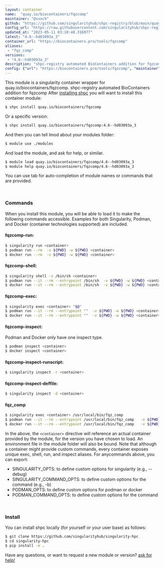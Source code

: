 ```yaml
---
layout: container
name:  "quay.io/biocontainers/fqzcomp"
maintainer: "@vsoch"
github: "https://github.com/singularityhub/shpc-registry/blob/main/quay.io/biocontainers/fqzcomp/container.yaml"
config_url: "https://raw.githubusercontent.com/singularityhub/shpc-registry/main/quay.io/biocontainers/fqzcomp/container.yaml"
updated_at: "2023-05-11 03:10:48.316977"
latest: "4.6--hd03093a_3"
container_url: "https://biocontainers.pro/tools/fqzcomp"
aliases:
 - "fqz_comp"
versions:
 - "4.6--hd03093a_3"
description: "shpc-registry automated BioContainers addition for fqzcomp"
config: {"url": "https://biocontainers.pro/tools/fqzcomp", "maintainer": "@vsoch", "description": "shpc-registry automated BioContainers addition for fqzcomp", "latest": {"4.6--hd03093a_3": "sha256:94f34b44472d749e0832eeaaa24cd1e2d6a358d6a8406d6e0adbb94bff9db8a3"}, "tags": {"4.6--hd03093a_3": "sha256:94f34b44472d749e0832eeaaa24cd1e2d6a358d6a8406d6e0adbb94bff9db8a3"}, "docker": "quay.io/biocontainers/fqzcomp", "aliases": {"fqz_comp": "/usr/local/bin/fqz_comp"}}
---
```


This module is a singularity container wrapper for quay.io/biocontainers/fqzcomp.
shpc-registry automated BioContainers addition for fqzcomp
After [installing shpc](#install) you will want to install this container module:


```bash
$ shpc install quay.io/biocontainers/fqzcomp
```

Or a specific version:

```bash
$ shpc install quay.io/biocontainers/fqzcomp:4.6--hd03093a_3
```

And then you can tell lmod about your modules folder:

```bash
$ module use ./modules
```

And load the module, and ask for help, or similar.

```bash
$ module load quay.io/biocontainers/fqzcomp/4.6--hd03093a_3
$ module help quay.io/biocontainers/fqzcomp/4.6--hd03093a_3
```

You can use tab for auto-completion of module names or commands that are provided.

<br>

### Commands

When you install this module, you will be able to load it to make the following commands accessible.
Examples for both Singularity, Podman, and Docker (container technologies supported) are included.

#### fqzcomp-run:

```bash
$ singularity run <container>
$ podman run --rm  -v ${PWD} -w ${PWD} <container>
$ docker run --rm  -v ${PWD} -w ${PWD} <container>
```

#### fqzcomp-shell:

```bash
$ singularity shell -s /bin/sh <container>
$ podman run --it --rm --entrypoint /bin/sh  -v ${PWD} -w ${PWD} <container>
$ docker run --it --rm --entrypoint /bin/sh  -v ${PWD} -w ${PWD} <container>
```

#### fqzcomp-exec:

```bash
$ singularity exec <container> "$@"
$ podman run --it --rm --entrypoint ""  -v ${PWD} -w ${PWD} <container> "$@"
$ docker run --it --rm --entrypoint ""  -v ${PWD} -w ${PWD} <container> "$@"
```

#### fqzcomp-inspect:

Podman and Docker only have one inspect type.

```bash
$ podman inspect <container>
$ docker inspect <container>
```

#### fqzcomp-inspect-runscript:

```bash
$ singularity inspect -r <container>
```

#### fqzcomp-inspect-deffile:

```bash
$ singularity inspect -d <container>
```


#### fqz_comp

```bash
$ singularity exec <container> /usr/local/bin/fqz_comp
$ podman run --it --rm --entrypoint /usr/local/bin/fqz_comp   -v ${PWD} -w ${PWD} <container> -c " $@"
$ docker run --it --rm --entrypoint /usr/local/bin/fqz_comp   -v ${PWD} -w ${PWD} <container> -c " $@"
```



In the above, the `<container>` directive will reference an actual container provided
by the module, for the version you have chosen to load. An environment file in the
module folder will also be bound. Note that although a container
might provide custom commands, every container exposes unique exec, shell, run, and
inspect aliases. For anycommands above, you can export:

 - SINGULARITY_OPTS: to define custom options for singularity (e.g., --debug)
 - SINGULARITY_COMMAND_OPTS: to define custom options for the command (e.g., -b)
 - PODMAN_OPTS: to define custom options for podman or docker
 - PODMAN_COMMAND_OPTS: to define custom options for the command

<br>

### Install

You can install shpc locally (for yourself or your user base) as follows:

```bash
$ git clone https://github.com/singularityhub/singularity-hpc
$ cd singularity-hpc
$ pip install -e .
```

Have any questions, or want to request a new module or version? [ask for help!](https://github.com/singularityhub/singularity-hpc/issues)